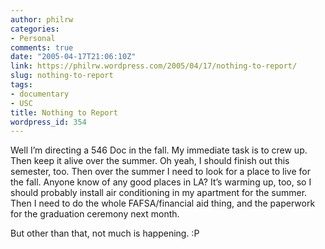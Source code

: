 ```yaml
---
author: philrw
categories:
- Personal
comments: true
date: "2005-04-17T21:06:10Z"
link: https://philrw.wordpress.com/2005/04/17/nothing-to-report/
slug: nothing-to-report
tags:
- documentary
- USC
title: Nothing to Report
wordpress_id: 354
---
```


Well I’m directing a 546 Doc in the fall. My immediate task is to crew up. Then keep it alive over the summer. Oh yeah, I should finish out this semester, too. Then over the summer I need to look for a place to live for the fall. Anyone know of any good places in LA? It’s warming up, too, so I should probably install air conditioning in my apartment for the summer. Then I need to do the whole FAFSA/financial aid thing, and the paperwork for the graduation ceremony next month.

But other than that, not much is happening. :P
